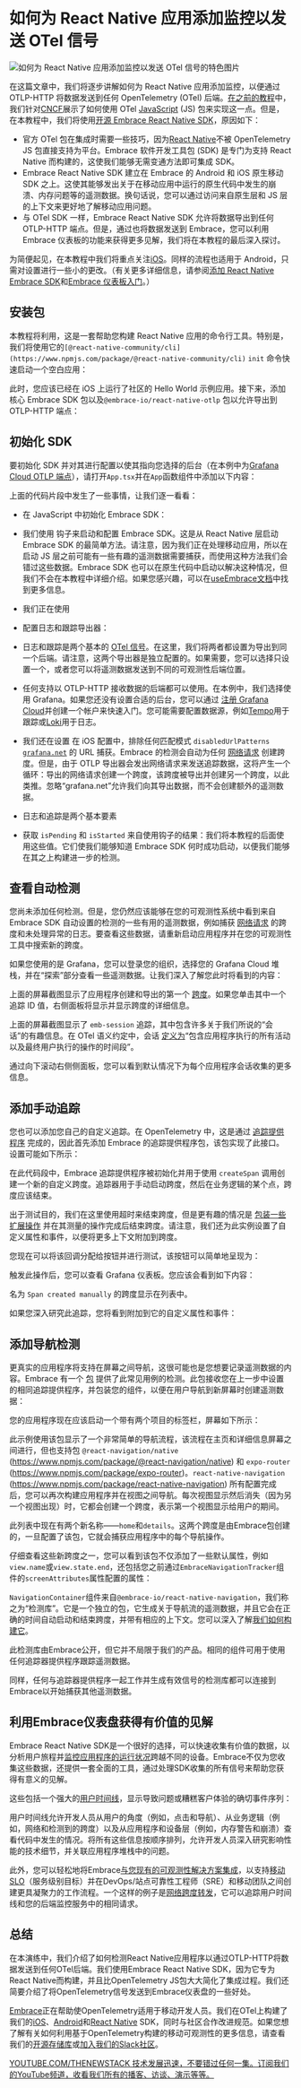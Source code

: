 # 如何为 React Native 应用添加监控以发送 OTel 信号

![如何为 React Native 应用添加监控以发送 OTel 信号的特色图片](https://cdn.thenewstack.io/media/2025/02/0dfa64e6-embrace-opentelemetry-react-native-featured-image-1024x535.png)

在这篇文章中，我们将逐步讲解如何为 React Native 应用添加监控，以便通过 OTLP-HTTP 将数据发送到任何 OpenTelemetry (OTel) 后端。[在之前的教程](https://www.cncf.io/blog/2024/08/05/how-to-add-otel-instrumentation-to-a-react-native-app/)中，我们针对[CNCF](https://cncf.io/?utm_content=inline+mention)展示了如何使用 OTel [JavaScript](https://thenewstack.io/javascript/) (JS) 包来实现这一点。但是，在本教程中，我们将使用[开源 Embrace React Native SDK](https://github.com/embrace-io/embrace-react-native-sdk)，原因如下：

- 官方 OTel 包在集成时需要一些技巧，因为[React Native](https://roadmap.sh/react-native)不被 OpenTelemetry JS 包直接支持为平台。Embrace 软件开发工具包 (SDK) 是专门为支持 React Native 而构建的，这使我们能够无需变通方法即可集成 SDK。
- Embrace React Native SDK 建立在 Embrace 的 Android 和 iOS 原生移动 SDK 之上。这使其能够发出关于在移动应用中运行的原生代码中发生的崩溃、内存问题等的遥测数据。换句话说，您可以通过访问来自原生层和 JS 层的上下文来更好地了解移动应用问题。
- 与 OTel SDK 一样，Embrace React Native SDK 允许将数据导出到任何 OTLP-HTTP 端点。但是，通过也将数据发送到 Embrace，您可以利用 Embrace 仪表板的功能来获得更多见解，我们将在本教程的最后深入探讨。

为简便起见，在本教程中我们将重点关注[iOS](https://thenewstack.io/how-to-make-sense-of-ios-user-activity-with-opentelemetry/)。同样的流程也适用于 Android，只需对设置进行一些小的更改。（有关更多详细信息，请参阅[添加 React Native Embrace SDK](https://embrace.io/docs/react-native/integration/add-embrace-sdk/)和[Embrace 仪表板入门](https://embrace.io/docs/react-native/integration/login-embrace-dashboard/#android)。）

## 安装包

本教程将利用，这是一套帮助您构建 React Native 应用的命令行工具。特别是，我们将使用它的`[@react-native-community/cli](https://www.npmjs.com/package/@react-native-community/cli)` `init` 命令快速启动一个空白应用：

此时，您应该已经在 iOS 上运行了社区的 Hello World 示例应用。接下来，添加核心 Embrace SDK 包以及`@embrace-io/react-native-otlp` 包以允许导出到 OTLP-HTTP 端点：

## 初始化 SDK

要初始化 SDK 并对其进行配置以使其指向您选择的后台（在本例中为[Grafana Cloud OTLP 端点](https://grafana.com/docs/grafana-cloud/send-data/otlp/send-data-otlp/#send-data-to-the-grafana-cloud-otlp-endpoint)），请打开`App.tsx`并在`App`函数组件中添加以下内容：

上面的代码片段中发生了一些事情，让我们逐一看看：

- 在 JavaScript 中初始化 Embrace SDK：
- 我们使用 钩子来启动和配置 Embrace SDK。这是从 React Native 层启动 Embrace SDK 的最简单方法。请注意，因为我们正在处理移动应用，所以在启动 JS 层之前可能有一些有趣的遥测数据需要捕获，而使用这种方法我们会错过这些数据。Embrace SDK 也可以在原生代码中启动以解决这种情况，但我们不会在本教程中详细介绍。如果您感兴趣，可以在[useEmbrace](https://embrace.io/docs/react-native/integration/session-reporting/#with-hooks)[文档](https://embrace.io/docs/react-native/integration/add-embrace-sdk/#native-setup)中找到更多信息。
- 我们正在使用
- 配置日志和跟踪导出器：
- 日志和跟踪是两个基本的 [OTel 信号](https://opentelemetry.io/docs/concepts/signals/)。在这里，我们将两者都设置为导出到同一个后端。请注意，这两个导出器是独立配置的。如果需要，您可以选择只设置一个，或者您可以将遥测数据发送到不同的可观测性后端位置。
- 任何支持以 OTLP-HTTP 接收数据的后端都可以使用。在本例中，我们选择使用 Grafana。如果您还没有设置合适的后台，您可以通过 [注册 Grafana Cloud](https://grafana.com/docs/grafana-cloud/get-started/)并创建一个帐户来快速入门。您可能需要配置数据源，例如[Tempo](https://grafana.com/docs/tempo/latest/)用于跟踪或[Loki](https://grafana.com/docs/loki/latest/)用于日志。
- 我们还在设置
在 iOS 配置中，排除任何匹配模式 `disabledUrlPatterns` [`grafana.net`](https://embrace.io/docs/react-native/features/otlp/#disable-tracing-for-the-otlp-export-network-requests) 的 URL 捕获。Embrace 的检测会自动为任何 [网络请求](https://embrace.io/docs/features/network-monitoring/) 创建跨度。但是，由于 OTLP 导出器会发出网络请求来发送追踪数据，这将产生一个循环：导出的网络请求创建一个跨度，该跨度被导出并创建另一个跨度，以此类推。忽略“grafana.net”允许我们向其导出数据，而不会创建额外的遥测数据。

- 日志和追踪是两个基本要素
- 获取 `isPending` 和 `isStarted` 来自使用钩子的结果：我们将本教程的后面使用这些值。它们使我们能够知道 Embrace SDK 何时成功启动，以便我们能够在其之上构建进一步的检测。

## 查看自动检测

您尚未添加任何检测。但是，您仍然应该能够在您的可观测性系统中看到来自 Embrace SDK 自动设置的检测的一些有用的遥测数据，例如捕获 [网络请求](https://thenewstack.io/best-practices-for-monitoring-network-conditions-in-mobile/) 的跨度和未处理异常的日志。要查看这些数据，请重新启动应用程序并在您的可观测性工具中搜索新的跨度。

如果您使用的是 Grafana，您可以登录您的组织，选择您的 Grafana Cloud 堆栈，并在“探索”部分查看一些遥测数据。让我们深入了解您此时将看到的内容：

上面的屏幕截图显示了应用程序创建和导出的第一个 [跨度](https://thenewstack.io/spans-what-are-they-and-why-should-mobile-engineers-care/)。如果您单击其中一个追踪 ID 值，右侧面板将显示并显示跨度的详细信息。

上面的屏幕截图显示了 `emb-session` 追踪，其中包含许多关于我们所说的“会话”的有趣信息。在 OTel 语义约定中，会话 [定义为](https://opentelemetry.io/docs/specs/semconv/general/session/)“包含应用程序执行的所有活动以及最终用户执行的操作的时间段”。

通过向下滚动右侧侧面板，您可以看到默认情况下为每个应用程序会话收集的更多信息。

## 添加手动追踪

您也可以添加您自己的自定义追踪。在 OpenTelemetry 中，这是通过 [追踪提供程序](https://opentelemetry.io/docs/concepts/signals/traces/#tracer-provider) 完成的，因此首先添加 Embrace 的追踪提供程序包，该包实现了此接口。设置可能如下所示：

在此代码段中，Embrace 追踪提供程序被初始化并用于使用 `createSpan` 调用创建一个新的自定义跨度。追踪器用于手动启动跨度，然后在业务逻辑的某个点，跨度应该结束。

出于测试目的，我们在这里使用超时来结束跨度，但是更有趣的情况是 [包装一些扩展操作](https://thenewstack.io/5-user-flows-to-trace-in-your-mobile-app/) 并在其测量的操作完成后结束跨度。请注意，我们还为此实例设置了自定义属性和事件，以便将更多上下文附加到跨度。

您现在可以将该回调分配给按钮并进行测试，该按钮可以简单地呈现为：

触发此操作后，您可以查看 Grafana 仪表板。您应该会看到如下内容：

名为 `Span created manually` 的跨度显示在列表中。

如果您深入研究此追踪，您将看到附加到它的自定义属性和事件：

## 添加导航检测

更真实的应用程序将支持在屏幕之间导航，这很可能也是您想要记录遥测数据的内容。Embrace 有一个 [包](https://www.npmjs.com/package/@embrace-io/react-native-navigation) 提供了此常见用例的检测。此包接收您在上一步中设置的相同追踪提供程序，并包装您的组件，以便在用户导航到新屏幕时创建遥测数据：

您的应用程序现在应该启动一个带有两个项目的标签栏，屏幕如下所示：

此示例使用该包显示了一个非常简单的导航流程，该流程在主页和详细信息屏幕之间进行，但也支持包 `@react-navigation/native` (https://www.npmjs.com/package/@react-navigation/native) 和 `expo-router` (https://www.npmjs.com/package/expo-router)。`react-native-navigation` (https://www.npmjs.com/package/react-native-navigation)
所有配置完成后，您可以再次构建应用程序并在视图之间导航。每次视图显示然后消失（因为另一个视图出现）时，它都会创建一个跨度，表示第一个视图显示给用户的期间。

此列表中现在有两个新名称——`home`和`details`。这两个跨度是由Embrace包创建的，一旦配置了该包，它就会捕获应用程序中的每个导航操作。

仔细查看这些新跨度之一，您可以看到该包不仅添加了一些默认属性，例如`view.name`或`view.state.end`，还包括您之前通过`EmbraceNavigationTracker`组件的`screenAttributes`属性配置的属性：

`NavigationContainer`组件来自`@embrace-io/react-native-navigation`，我们称之为“检测库”。它是一个独立的包，它生成关于导航流的遥测数据，并且它会在正确的时间自动启动和结束跨度，并带有相应的上下文。您可以深入了解[我们如何构建它](https://embrace.io/blog/creating-opentelemetry-instrumentation-library-react-native/)。

此检测库由Embrace公开，但它并不局限于我们的产品。相同的组件可用于使用任何追踪器提供程序跟踪遥测数据。

同样，任何与追踪器提供程序一起工作并生成有效信号的检测库都可以连接到Embrace以开始捕获其他遥测数据。

## 利用Embrace仪表盘获得有价值的见解
Embrace React Native SDK是一个很好的选择，可以快速收集有价值的数据，以分析用户旅程并[监控应用程序的运行状况](https://thenewstack.io/why-your-mobile-app-needs-client-side-network-monitoring/)跨越不同的设备。Embrace不仅为您收集这些数据，还提供一套全面的工具，通过处理SDK收集的所有信号来帮助您获得有意义的见解。

这些包括一个强大的[用户时间线](https://embrace.io/docs/features/user-session-insights)，显示导致问题或糟糕客户体验的确切事件序列：

用户时间线允许开发人员从用户的角度（例如，点击和导航）、从业务逻辑（例如，网络和检测到的跨度）以及从应用程序和设备层（例如，内存警告和崩溃）查看代码中发生的情况。将所有这些信息按顺序排列，允许开发人员深入研究影响性能的技术细节，并关联应用程序堆栈中的问题。

此外，您可以轻松地将Embrace[与您现有的可观测性解决方案集成](https://embrace.io/docs/data-destinations/)，以支持[移动SLO](https://get.embrace.io/mobile-slos-guide)（服务级别目标）并在DevOps/站点可靠性工程师（SRE）和移动团队之间创建更具凝聚力的工作流程。一个这样的例子是[网络跨度转发](https://embrace.io/docs/product/network-spans-forwarding/)，它可以追踪用户时间线和您的后端监控服务中的相同请求。

## 总结
在本演练中，我们介绍了如何检测React Native应用程序以通过OTLP-HTTP将数据发送到任何OTel后端。我们使用Embrace React Native SDK，因为它专为React Native而构建，并且比OpenTelemetry JS包大大简化了集成过程。我们还简要介绍了将OpenTelemetry信号发送到Embrace仪表盘的一些好处。

[Embrace](https://embrace.io/)正在帮助使OpenTelemetry适用于移动开发人员。我们在OTel上构建了我们的[iOS](https://github.com/embrace-io/embrace-apple-sdk)、[Android](https://github.com/embrace-io/embrace-android-sdk)和[React Native](https://github.com/embrace-io/embrace-react-native-sdk) SDK，同时与社区合作改进规范。如果您想了解有关如何利用基于OpenTelemetry构建的移动可观测性的更多信息，请查看我们的[开源存储库](https://github.com/embrace-io)或[加入我们的Slack社区](https://embraceio-community.slack.com/)。

[YOUTUBE.COM/THENEWSTACK
技术发展迅速，不要错过任何一集。订阅我们的YouTube频道，收看我们所有的播客、访谈、演示等等。](https://youtube.com/thenewstack?sub_confirmation=1)